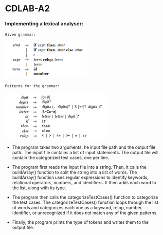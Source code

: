 # CDLAB-A2

### Implementing a lexical analyser:

`Given grammar:`

![Alt text](image.png)

`Patterns for the grammar:`

![Alt text](image-1.png)

- The program takes two arguments: he input file path and the output file path. The input file contains a list of input statements. The output file will contain the categorized test cases, one per line.

- The program first reads the input file into a string. Then, it calls the buildArray() function to split the string into a list of words. The buildArray() function uses regular expressions to identify keywords, relational operators, numbers, and identifiers. It then adds each word to the list, along with its type.

- The program then calls the categorizeTestCases() function to categorize the test cases. The categorizeTestCases() function loops through the list of words and categorizes each one as a keyword, relop, number, identifier, or unrecognized if it does not match any of the given patterns.

- Finally, the program prints the type of tokens and writes them to the output file. 

